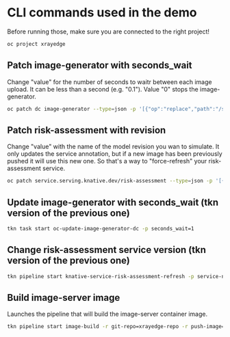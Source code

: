 # CLI commands used in the demo

Before running those, make sure you are connected to the right project!

```bash
oc project xrayedge
```

## Patch image-generator with seconds_wait

Change "value" for the number of seconds to waitr between each image upload. It can be less than a second (e.g. "0.1"). Value "0" stops the image-generator.

```bash
oc patch dc image-generator --type=json -p '[{"op":"replace","path":"/spec/template/spec/containers/0/env/0/value","value":"1"}]'
```

## Patch risk-assessment with revision

Change "value" with the name of the model revision you wan to simulate. It only updates the service annotation, but if a new image has been previously pushed it will use this new one. So that's a way to "force-refresh" your risk-assessment service.

```bash
oc patch service.serving.knative.dev/risk-assessment --type=json -p '[{"op":"replace","path":"/spec/template/metadata/annotations/revisionTimestamp","value":"'"$(date +%F_%T)"'"},{"op":"replace","path":"/spec/template/spec/containers/0/env/0/value","value":"v1"}]'
```

## Update image-generator with seconds_wait (tkn version of the previous one)

```bash
tkn task start oc-update-image-generator-dc -p seconds_wait=1
```

## Change risk-assessment service version (tkn version of the previous one)

```bash
tkn pipeline start knative-service-risk-assessment-refresh -p service-name=risk-assessment -p model-version=v1
```

## Build image-server image

Launches the pipeline that will build the image-server container image.

```bash
tkn pipeline start image-build -r git-repo=xrayedge-repo -r push-image=image-server-image -p context=./demos/xrayedge/containers/image-server
```
